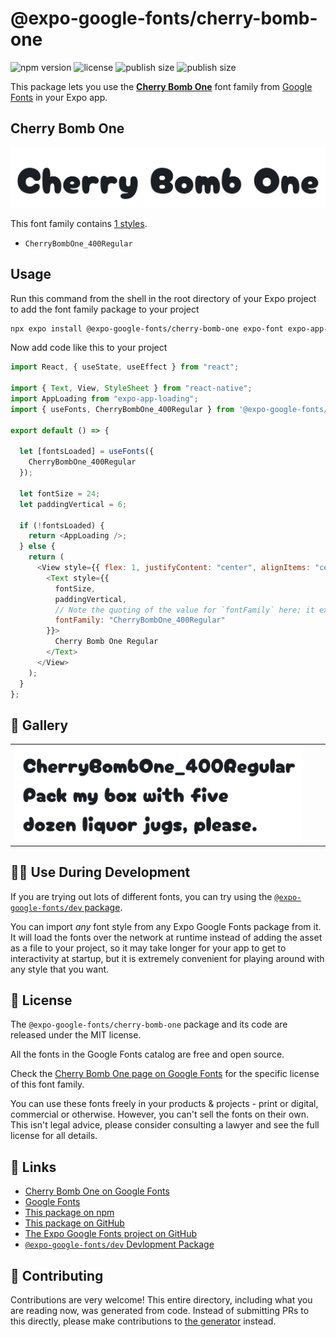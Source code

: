 # @expo-google-fonts/cherry-bomb-one

![npm version](https://flat.badgen.net/npm/v/@expo-google-fonts/cherry-bomb-one)
![license](https://flat.badgen.net/github/license/expo/google-fonts)
![publish size](https://flat.badgen.net/packagephobia/install/@expo-google-fonts/cherry-bomb-one)
![publish size](https://flat.badgen.net/packagephobia/publish/@expo-google-fonts/cherry-bomb-one)

This package lets you use the [**Cherry Bomb One**](https://fonts.google.com/specimen/Cherry+Bomb+One) font family from [Google Fonts](https://fonts.google.com/) in your Expo app.

## Cherry Bomb One

![Cherry Bomb One](./font-family.png)

This font family contains [1 styles](#-gallery).

- `CherryBombOne_400Regular`

## Usage

Run this command from the shell in the root directory of your Expo project to add the font family package to your project

```sh
npx expo install @expo-google-fonts/cherry-bomb-one expo-font expo-app-loading
```

Now add code like this to your project

```js
import React, { useState, useEffect } from "react";

import { Text, View, StyleSheet } from "react-native";
import AppLoading from "expo-app-loading";
import { useFonts, CherryBombOne_400Regular } from '@expo-google-fonts/cherry-bomb-one';

export default () => {

  let [fontsLoaded] = useFonts({
    CherryBombOne_400Regular
  });

  let fontSize = 24;
  let paddingVertical = 6;

  if (!fontsLoaded) {
    return <AppLoading />;
  } else {
    return (
      <View style={{ flex: 1, justifyContent: "center", alignItems: "center" }}>
        <Text style={{
          fontSize,
          paddingVertical,
          // Note the quoting of the value for `fontFamily` here; it expects a string!
          fontFamily: "CherryBombOne_400Regular"
        }}>
          Cherry Bomb One Regular
        </Text>
      </View>
    );
  }
};
```

## 🔡 Gallery


||||
|-|-|-|
|![CherryBombOne_400Regular](./CherryBombOne_400Regular.ttf.png)||||


## 👩‍💻 Use During Development

If you are trying out lots of different fonts, you can try using the [`@expo-google-fonts/dev` package](https://github.com/expo/google-fonts/tree/master/font-packages/dev#readme).

You can import _any_ font style from any Expo Google Fonts package from it. It will load the fonts over the network at runtime instead of adding the asset as a file to your project, so it may take longer for your app to get to interactivity at startup, but it is extremely convenient for playing around with any style that you want.


## 📖 License

The `@expo-google-fonts/cherry-bomb-one` package and its code are released under the MIT license.

All the fonts in the Google Fonts catalog are free and open source.

Check the [Cherry Bomb One page on Google Fonts](https://fonts.google.com/specimen/Cherry+Bomb+One) for the specific license of this font family.

You can use these fonts freely in your products & projects - print or digital, commercial or otherwise. However, you can't sell the fonts on their own. This isn't legal advice, please consider consulting a lawyer and see the full license for all details.

## 🔗 Links

- [Cherry Bomb One on Google Fonts](https://fonts.google.com/specimen/Cherry+Bomb+One)
- [Google Fonts](https://fonts.google.com/)
- [This package on npm](https://www.npmjs.com/package/@expo-google-fonts/cherry-bomb-one)
- [This package on GitHub](https://github.com/expo/google-fonts/tree/master/font-packages/cherry-bomb-one)
- [The Expo Google Fonts project on GitHub](https://github.com/expo/google-fonts)
- [`@expo-google-fonts/dev` Devlopment Package](https://github.com/expo/google-fonts/tree/master/font-packages/dev)

## 🤝 Contributing

Contributions are very welcome! This entire directory, including what you are reading now, was generated from code. Instead of submitting PRs to this directly, please make contributions to [the generator](https://github.com/expo/google-fonts/tree/master/packages/generator) instead.

